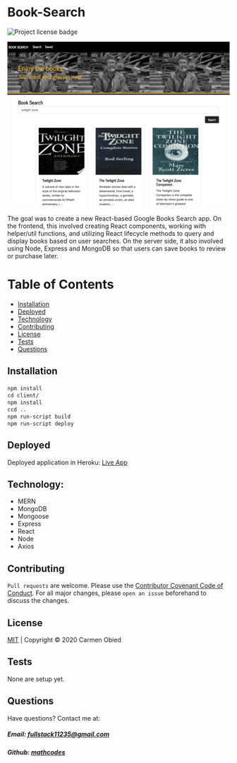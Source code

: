 # Book-Search

![Project license badge](https://img.shields.io/badge/license-MIT-blue)

![Project Image](https://github.com/mathcodes/Book-Search/blob/master/booksearch.png?raw=true)

The goal was to create a new React-based Google Books Search app. On the frontend, this involved creating React components, working with helper/util functions, and utilizing React lifecycle methods to query and display books based on user searches. On the server side, it also involved using Node, Express and MongoDB so that users can save books to review or purchase later.

# Table of Contents
  * [Installation](#Installation)
  * [Deployed](#Deployed)
  * [Technology](#Technology)
  * [Contributing](#Contributing)
  * [License](#License)
  * [Tests](#License)
  * [Questions](#Questions)


## Installation
 
```
npm install
cd client/
npm install
ccd ..
npm run-script build
npm run-script deploy
```

## Deployed
Deployed application in Heroku: [Live App](https://jonsbooksearch.herokuapp.com/)

## Technology:
  * MERN
  * MongoDB
  * Mongoose
  * Express
  * React
  * Node
  * Axios

## Contributing
`Pull requests` are welcome. Please use the [Contributor Covenant Code of Conduct](https://www.contributor-covenant.org/version/2/0/code_of_conduct/code_of_conduct.md). For all major changes, please `open an issue` beforehand to discuss the changes.

## License 
[MIT](https://github.com/mathcodes/Book-Search/blob/master/LICENSE) | Copyright © 2020 Carmen Obied

## Tests 
None are setup yet.

## Questions  
Have questions? Contact me at:
##### Email: fullstack11235@gmail.com
##### Github: [mathcodes](https://github.com/mathcodes)
